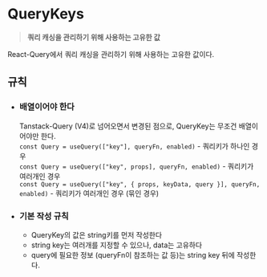 # QueryKeys
  > **쿼리 캐싱을 관리하기 위해 사용하는 고유한 값**

  React-Query에서 쿼리 캐싱을 관리하기 위해 사용하는 고유한 값이다.  
  
  ## 규칙
  - ### 배열이어야 한다
    Tanstack-Query (V4)로 넘어오면서 변경된 점으로, QueryKey는 무조건 배열이어야만 한다.  
    ``const Query = useQuery(["key"], queryFn, enabled)`` - 쿼리키가 하나인 경우  
    ``const Query = useQuery(["key", props], queryFn, enabled)`` - 쿼리키가 여러개인 경우  
    ``const Query = useQuery(["key", { props, keyData, query }], queryFn, enabled)`` - 쿼리키가 여러개인 경우 (묶인 경우) 
     
  - ### 기본 작성 규칙
    - QueryKey의 값은 string키를 먼저 작성한다
    - string key는 여러개를 지정할 수 있으나, data는 고유하다
    - query에 필요한 정보 (queryFn이 참조하는 값 등)는 string key 뒤에 작성한다.
